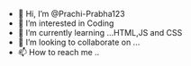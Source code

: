 - 👋 Hi, I’m @Prachi-Prabha123
- 👀 I’m interested in Coding
- 🌱 I’m currently learning ...HTML,JS and CSS
- 💞️ I’m looking to collaborate on ...
- 📫 How to reach me ..

<!---
Prachi-Prabha123/Prachi-Prabha123 is a ✨ special ✨ repository because its `README.md` (this file) appears on your GitHub profile.
You can click the Preview link to take a look at your changes.
--->
